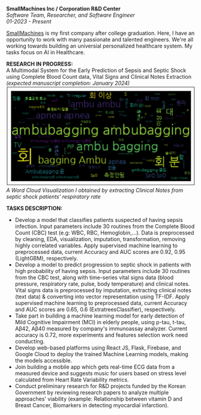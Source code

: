 **SmallMachines Inc / Corporation R&D Center**<br>
*Software Team, Researcher, and Software Engineer*<br>
*01-2023 - Present*

[SmallMachines](https://www.smallmachines.co.kr/default/) is my first company after college graduation. Here, I have an opportunity to work with many passionate and talented engineers. We're all working towards building an universial personalized healthcare system. My tasks focus on AI in Healthcare.

**RESEARCH IN PROGRESS:** <br>
A Multimodal System for the Early Prediction of Sepsis and Septic Shock using Complete Blood Count data, Vital Signs and Clinical Notes Extraction *(expected manuscript completion: January 2024)* <br>
![Respiratory Word Cloud](/assets/rrwordcloud.png) <br>
*A Word Cloud Visualization I obtained by extracting Clinical Notes from septic shock patients' respiratory rate*

**TASKS DESCRIPTION:** <br>
- Develop a model that classifies patients suspected of having sepsis infection. Input parameters include 30 routines from the Complete Blood Count (CBC) test (e.g: WBC, RBC, Hemoglobin,...). Data is preprocessed by cleaning, EDA, visualization, imputation, transformation, removing highly correlated variables. Apply supervised machine learning to preprocessed data, current Accuracy and AUC scores are 0.92, 0.95 (LightGBM), respectively. 
- Develop a model to predict progression to septic shock in patients with high probability of having sepsis. Input parameters include 30 routines from the CBC test, along with time-series vital signs data (blood pressure, respiratory rate, pulse, body temperature) and clinical notes. Vital signs data is preprocessed by imputation, extracting clinical notes (text data) & converting into vector representation using TF-IDF. Apply supervised machine learning to preprocessed data, current Accuracy and AUC scores are 0.65, 0.6 (ExtratreesClassifier), respectively. 
- Take part in building a machine learning model for early detection of Mild Cognitive Impairment (MCI) in elderly people, using p-tau, t-tau, Aβ42, Aβ40 measured by company's immunoassay analyzer. Current accuracy is 0.72, more experiments and features selection work need conducting.
- Develop web-based platforms using React JS, Flask, Firebase, and Google Cloud to deploy the trained Machine Learning models, making the models accessible. 
- Join building a mobile app which gets real-time ECG data from a measured device and suggests music for users based on stress level calculated from Heart Rate Variability metrics.
- Conduct preliminary research for R&D projects funded by the Korean Government by reviewing research papers to analyze multiple approaches' viability (example: Relationship between vitamin D and Breast Cancer, Biomarkers in detecting myocardial infarction).

